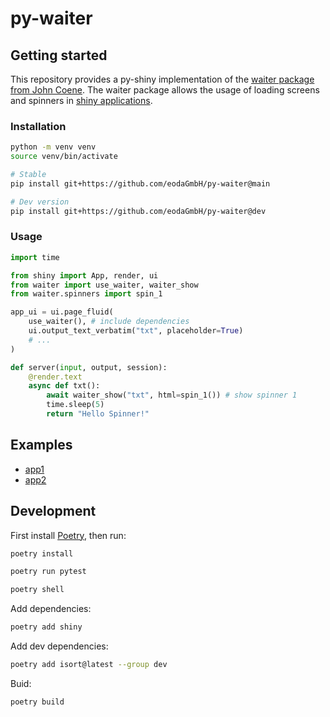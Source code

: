 # py-waiter

## Getting started

This repository provides a py-shiny implementation of the [waiter package from John Coene](https://github.com/JohnCoene/waiter). 
The waiter package allows the usage of loading screens and spinners in [shiny applications](https://shiny.posit.co/).

### Installation

```bash
python -m venv venv
source venv/bin/activate

# Stable
pip install git+https://github.com/eodaGmbH/py-waiter@main

# Dev version
pip install git+https://github.com/eodaGmbH/py-waiter@dev
```

### Usage

```python
import time

from shiny import App, render, ui
from waiter import use_waiter, waiter_show
from waiter.spinners import spin_1

app_ui = ui.page_fluid(
    use_waiter(), # include dependencies
    ui.output_text_verbatim("txt", placeholder=True)
    # ...
)

def server(input, output, session):
    @render.text
    async def txt():
        await waiter_show("txt", html=spin_1()) # show spinner 1
        time.sleep(5)
        return "Hello Spinner!"
```

## Examples

* [app1](examples/app1/app.py)
* [app2](examples/app2/app.py)

## Development

First install [Poetry](https://python-poetry.org/), then run:

```bash
poetry install

poetry run pytest

poetry shell
```

Add dependencies:

```bash
poetry add shiny
```

Add dev dependencies:

```bash
poetry add isort@latest --group dev
```

Buid:

```bash
poetry build
```
